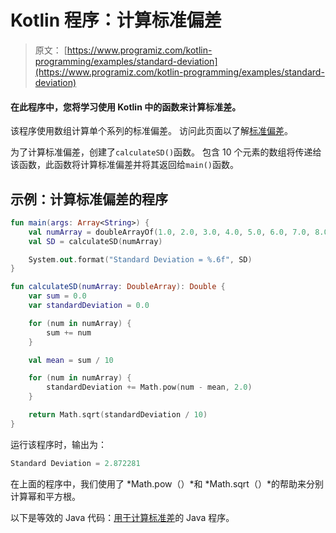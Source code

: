 # Kotlin 程序：计算标准偏差

> 原文： [https://www.programiz.com/kotlin-programming/examples/standard-deviation](https://www.programiz.com/kotlin-programming/examples/standard-deviation)

#### 在此程序中，您将学习使用 Kotlin 中的函数来计算标准差。

该程序使用数组计算单个系列的标准偏差。 访问此页面以了解[标准偏差](http://www.mathsisfun.com/data/standard-deviation.html "Standard Deviation")。

为了计算标准偏差，创建了`calculateSD()`函数。 包含 10 个元素的数组将传递给该函数，此函数将计算标准偏差并将其返回给`main()`函数。

## 示例：计算标准偏差的程序

```kt
fun main(args: Array<String>) {
    val numArray = doubleArrayOf(1.0, 2.0, 3.0, 4.0, 5.0, 6.0, 7.0, 8.0, 9.0, 10.0)
    val SD = calculateSD(numArray)

    System.out.format("Standard Deviation = %.6f", SD)
}

fun calculateSD(numArray: DoubleArray): Double {
    var sum = 0.0
    var standardDeviation = 0.0

    for (num in numArray) {
        sum += num
    }

    val mean = sum / 10

    for (num in numArray) {
        standardDeviation += Math.pow(num - mean, 2.0)
    }

    return Math.sqrt(standardDeviation / 10)
}
```

运行该程序时，输出为：

```kt
Standard Deviation = 2.872281
```

在上面的程序中，我们使用了 *Math.pow（）*和 *Math.sqrt（）*的帮助来分别计算幂和平方根。

以下是等效的 Java 代码：[用于计算标准差](/java-programming/examples/standard-deviation "Java program to calculate standard deviation")的 Java 程序。